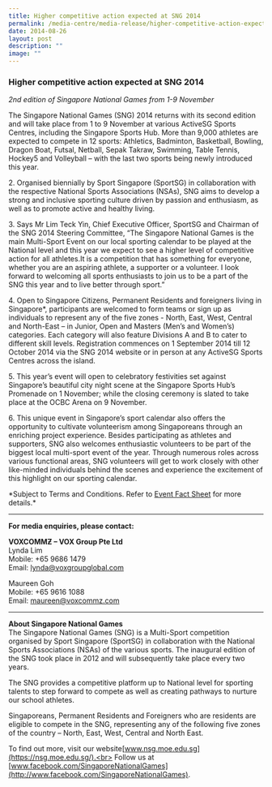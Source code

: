 ```yaml
---
title: Higher competitive action expected at SNG 2014
permalink: /media-centre/media-release/higher-competitive-action-expected-at-sng-2014/
date: 2014-08-26
layout: post
description: ""
image: ""
---
```

### **Higher competitive action expected at SNG 2014**

_2nd edition of Singapore National Games from 1-9 November_

The Singapore National Games (SNG) 2014 returns with its second edition and will take place from 1 to 9 November at various ActiveSG Sports Centres, including the Singapore Sports Hub. More than 9,000 athletes are expected to compete in 12 sports: Athletics, Badminton, Basketball, Bowling, Dragon Boat, Futsal, Netball, Sepak Takraw, Swimming, Table Tennis, Hockey5 and Volleyball – with the last two sports being newly introduced this year. 

2\. Organised biennially by Sport Singapore (SportSG) in collaboration with the respective National Sports Associations (NSAs), SNG aims to develop a strong and inclusive sporting culture driven by passion and enthusiasm, as well as to promote active and healthy living. 

3\. Says Mr Lim Teck Yin, Chief Executive Officer, SportSG and Chairman of the SNG 2014 Steering Committee, “The Singapore National Games is the main Multi-Sport Event on our local sporting calendar to be played at the National level and this year we expect to see a higher level of competitive action for all athletes.It is a competition that has something for everyone, whether you are an aspiring athlete, a supporter or a volunteer. I look forward to welcoming all sports enthusiasts to join us to be a part of the SNG this year and to live better through sport.”

4\. Open to Singapore Citizens, Permanent Residents and foreigners living in Singapore*, participants are welcomed to form teams or sign up as individuals to represent any of the five zones - North, East, West, Central and North-East – in Junior, Open and Masters (Men’s and Women’s) categories. Each category will also feature Divisions A and B to cater to different skill levels. Registration commences on 1 September 2014 till 12 October 2014 via the SNG 2014 website or in person at any ActiveSG Sports Centres across the island. 

5\. This year’s event will open to celebratory festivities set against Singapore’s beautiful city night scene at the Singapore Sports Hub’s Promenade on 1 November; while the closing ceremony is slated to take place at the OCBC Arena on 9 November.

6\. This unique event in Singapore’s sport calendar also offers the opportunity to cultivate volunteerism among Singaporeans through an enriching project experience. Besides participating as athletes and supporters, SNG also welcomes enthusiastic volunteers to be part of the biggest local multi-sport event of the year. Through numerous roles across various functional areas, SNG volunteers will get to work closely with other like-minded individuals behind the scenes and experience the excitement of this highlight on our sporting calendar.

\*Subject to Terms and Conditions. Refer to [Event Fact Sheet](/files/Media%20Centre/Media%20Release/2014/August/SNG%202014%20Fact%20Sheet%20final.pdf) for more details.*

---

**For media enquiries, please contact:**
<br>

**VOXCOMMƵ – VOX Group Pte Ltd**<br>
Lynda Lim<br>
Mobile: +65 9686 1479<br>
Email: [lynda@voxgroupglobal.com](mailto:lynda@voxgroupglobal.com)

Maureen Goh<br>
Mobile: +65 9616 1088<br>
Email: [maureen@voxcommz.com](mailto:maureen@voxcommz.com)

---

**About Singapore National Games**<br>
The Singapore National Games (SNG) is a Multi-Sport competition organised by Sport Singapore (SportSG) in collaboration with the National Sports Associations (NSAs) of the various sports. The inaugural edition of the SNG took place in 2012 and will subsequently take place every two years.

The SNG provides a competitive platform up to National level for sporting talents to step forward to compete as well as creating pathways to nurture our school athletes.

Singaporeans, Permanent Residents and Foreigners who are residents are eligible to compete in the SNG, representing any of the following five zones of the country – North, East, West, Central and North East.

To find out more, visit our website[www.nsg.moe.edu.sg](https://nsg.moe.edu.sg/).<br>
Follow us at [www.facebook.com/SingaporeNationalGames](http://www.facebook.com/SingaporeNationalGames).